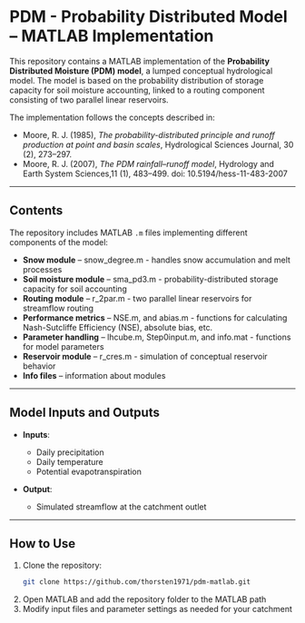 # PDM - Probability Distributed Model – MATLAB Implementation

This repository contains a MATLAB implementation of the **Probability Distributed Moisture (PDM) model**, a lumped conceptual hydrological model. The model is based on the probability distribution of storage capacity for soil moisture accounting, linked to a routing component consisting of two parallel linear reservoirs.  

The implementation follows the concepts described in:  
- Moore, R. J. (1985), *The probability-distributed principle and runoff production at point and basin scales*, Hydrological Sciences Journal, 30 (2), 273–297. 
- Moore, R. J. (2007), *The PDM rainfall–runoff model*, Hydrology and Earth System Sciences,11 (1), 483–499. doi: 10.5194/hess-11-483-2007 

---

## Contents
The repository includes MATLAB `.m` files implementing different components of the model:
- **Snow module** – snow_degree.m - handles snow accumulation and melt processes  
- **Soil moisture module** – sma_pd3.m - probability-distributed storage capacity for soil accounting  
- **Routing module** – r_2par.m - two parallel linear reservoirs for streamflow routing  
- **Performance metrics** – NSE.m, and abias.m - functions for calculating Nash-Sutcliffe Efficiency (NSE), absolute bias, etc.  
- **Parameter handling** – lhcube.m, Step0input.m, and info.mat - functions for model parameters  
- **Reservoir module** – r_cres.m - simulation of conceptual reservoir behavior
- **Info files** –  information about modules

---

## Model Inputs and Outputs
- **Inputs**:  
  - Daily precipitation  
  - Daily temperature  
  - Potential evapotranspiration  

- **Output**:  
  - Simulated streamflow at the catchment outlet  

---

## How to Use
1. Clone the repository:
   ```bash
   git clone https://github.com/thorsten1971/pdm-matlab.git
2. Open MATLAB and add the repository folder to the MATLAB path
3. Modify input files and parameter settings as needed for your catchment
